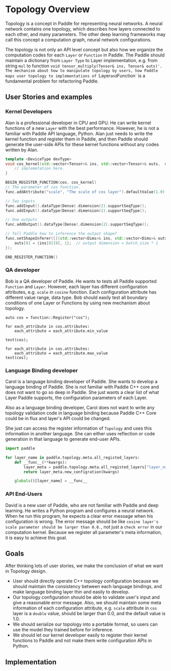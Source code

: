 # Topology Overview
Topology is a concept in Paddle for representing neural networks.  A neural network contains one topology, which describes how layers connected to each other, and many parameters. The other deep learning frameworks may call this concept a computation graph, neural network configurations.

The topology is not only an API level concept but also how we organize the computation codes for each `Layer` or `Function` in Paddle. The Paddle should maintain a dictionary from `Layer Type` to Layer implementation, e.g.  from string `mul` to function `void tensor_multiply(Tensor& ins, Tensor& outs)'. The mechanism about how to manipulate topology by users, how Paddle maps user topology to implementations of `Layer` and `Function` is a fundamental problem for refactoring Paddle.

## User Stories and examples

### Kernel Developers

Alan is a professional developer in CPU and GPU. He can write kernel functions of a new `Layer` with the best performance. However, he is not a familiar with Paddle API language, Python. Alan just needs to write the kernel function and register them in Paddle, and then Paddle should generate the user-side APIs for these kernel functions without any codes written by Alan.

```cpp
template <DeviceType devType>
void cos_kernel(std::vector<Tensor>& ins, std::vector<Tensor>& outs,  double scale) {
    // implemetation here.
}

BEGIN_REGISTER_FUNCTION(cos, cos_kernel)
// The parameter of cos function. 
func.addAttribute("scale", "The scale of cos layer").defaultValue(1.0).largerThan(0.0);

// Two inputs
func.addInput().dataType(Dense).dimension(2).supportSeqType();
func.addInput().dataType(Dense).dimension(2).supportSeqType();

// One outputs
func.addOutput().dataType(Dense).dimension(2).supportSeqType();

// Tell Paddle how to inference the output shape?
func.setShapeInferer([](std::vector<Dims>& ins, std::vector<Dims>& outs){
    outs[0] = {ins[0][0], 1};  // output dimension = batch_size * 1
});

END_REGISTER_FUNCTION()
```

### QA developer

Bob is a QA developer of Paddle.  He wants to tests all Paddle supported `Function` and `Layer`.  However, each layer has different configuration attributes, e.g. `scale` in `cosine` function. Each configuration attribute has different value range, data type. Bob should easily test all boundary conditions of one Layer or Functions by using new mechanism about topology.

```
auto cos = function::Register("cos");

for each_attribute in cos.attributes:
    each_attribute = each_attribute.min_value

test(cos);

for each_attribute in cos.attributes:
    each_attribute = each_attribute.max_value
test(cos);
```

### Language Binding developer

Carol is a language binding developer of Paddle. She wants to develop a language binding of Paddle. She is not familiar with Paddle C++ core and does not want to go so deep in Paddle. She just wants a clear list of what Layer Paddle supports, the configuration parameters of each Layer.

Also as a language binding developer, Carol does not want to write any topology validation code in language binding because Paddle C++ Core could be in flux and layer's API could be changed.

She just can access the register information of `Topology` and uses this information in another language. She can either uses reflection or code generation in that language to generate end-user APIs.

```python
import paddle

for layer_name in paddle.topology.meta.all_registed_layers:
    def __func__(**kwargs):
        layer_meta = paddle.topology.meta.all_registed_layers["layer_name"]
        return layer_meta.new_configration(kwargs)

    globals()[layer_name] = __func__
```

### API End-Users

David is a new user of Paddle, who are not familiar with Paddle and deep learning. He writes a Python program and configures a neural network. When he run this program, he expects a clear error message when his configuration is wrong. The error message should be like `cosine layer's scale parameter should be larger than 0.0.`, not just a `check error` in our computation kernel. Because we register all parameter's meta information, it is easy to achieve this goal.


## Goals

After thinking lots of user stories, we make the conclusion of what we want in Topology design.

* User should directly operate C++ topology configuration because we should maintain the consistency between each language bindings, and make language binding layer thin and easily to develop.
* Our topology configuration should be able to validate user's input and give a reasonable error message. Also, we should maintain some meta information of each configuration attribute, e.g. `scale` attribute in `cos` layer is a `double` value, should be larger than 0.0, and the default value is 1.0.
* We should serialize our topology into a portable format, so users can use the model they trained before for inference.
* We should let our kernel developer easily to register their kernel functions to Paddle and not make them write configuration APIs in Python.

## Implementation
